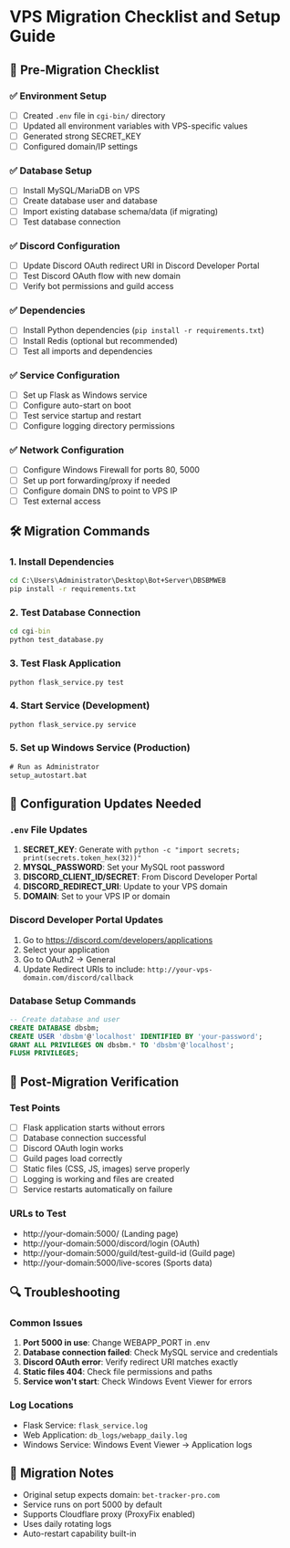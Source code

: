 # VPS Migration Checklist and Setup Guide

## 🚀 Pre-Migration Checklist

### ✅ Environment Setup
- [ ] Created `.env` file in `cgi-bin/` directory
- [ ] Updated all environment variables with VPS-specific values
- [ ] Generated strong SECRET_KEY
- [ ] Configured domain/IP settings

### ✅ Database Setup
- [ ] Install MySQL/MariaDB on VPS
- [ ] Create database user and database
- [ ] Import existing database schema/data (if migrating)
- [ ] Test database connection

### ✅ Discord Configuration
- [ ] Update Discord OAuth redirect URI in Discord Developer Portal
- [ ] Test Discord OAuth flow with new domain
- [ ] Verify bot permissions and guild access

### ✅ Dependencies
- [ ] Install Python dependencies (`pip install -r requirements.txt`)
- [ ] Install Redis (optional but recommended)
- [ ] Test all imports and dependencies

### ✅ Service Configuration
- [ ] Set up Flask as Windows service
- [ ] Configure auto-start on boot
- [ ] Test service startup and restart
- [ ] Configure logging directory permissions

### ✅ Network Configuration
- [ ] Configure Windows Firewall for ports 80, 5000
- [ ] Set up port forwarding/proxy if needed
- [ ] Configure domain DNS to point to VPS IP
- [ ] Test external access

## 🛠️ Migration Commands

### 1. Install Dependencies
```cmd
cd C:\Users\Administrator\Desktop\Bot+Server\DBSBMWEB
pip install -r requirements.txt
```

### 2. Test Database Connection
```cmd
cd cgi-bin
python test_database.py
```

### 3. Test Flask Application
```cmd
python flask_service.py test
```

### 4. Start Service (Development)
```cmd
python flask_service.py service
```

### 5. Set up Windows Service (Production)
```cmd
# Run as Administrator
setup_autostart.bat
```

## 🔧 Configuration Updates Needed

### `.env` File Updates
1. **SECRET_KEY**: Generate with `python -c "import secrets; print(secrets.token_hex(32))"`
2. **MYSQL_PASSWORD**: Set your MySQL root password
3. **DISCORD_CLIENT_ID/SECRET**: From Discord Developer Portal
4. **DISCORD_REDIRECT_URI**: Update to your VPS domain
5. **DOMAIN**: Set to your VPS IP or domain

### Discord Developer Portal Updates
1. Go to https://discord.com/developers/applications
2. Select your application
3. Go to OAuth2 → General
4. Update Redirect URIs to include: `http://your-vps-domain.com/discord/callback`

### Database Setup Commands
```sql
-- Create database and user
CREATE DATABASE dbsbm;
CREATE USER 'dbsbm'@'localhost' IDENTIFIED BY 'your-password';
GRANT ALL PRIVILEGES ON dbsbm.* TO 'dbsbm'@'localhost';
FLUSH PRIVILEGES;
```

## 🚨 Post-Migration Verification

### Test Points
- [ ] Flask application starts without errors
- [ ] Database connection successful
- [ ] Discord OAuth login works
- [ ] Guild pages load correctly
- [ ] Static files (CSS, JS, images) serve properly
- [ ] Logging is working and files are created
- [ ] Service restarts automatically on failure

### URLs to Test
- http://your-domain:5000/ (Landing page)
- http://your-domain:5000/discord/login (OAuth)
- http://your-domain:5000/guild/test-guild-id (Guild page)
- http://your-domain:5000/live-scores (Sports data)

## 🔍 Troubleshooting

### Common Issues
1. **Port 5000 in use**: Change WEBAPP_PORT in .env
2. **Database connection failed**: Check MySQL service and credentials
3. **Discord OAuth error**: Verify redirect URI matches exactly
4. **Static files 404**: Check file permissions and paths
5. **Service won't start**: Check Windows Event Viewer for errors

### Log Locations
- Flask Service: `flask_service.log`
- Web Application: `db_logs/webapp_daily.log`
- Windows Service: Windows Event Viewer → Application logs

## 📝 Migration Notes
- Original setup expects domain: `bet-tracker-pro.com`
- Service runs on port 5000 by default
- Supports Cloudflare proxy (ProxyFix enabled)
- Uses daily rotating logs
- Auto-restart capability built-in
